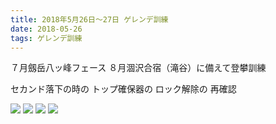 ```yaml
---
title: 2018年5月26日～27日 ゲレンデ訓練
date: 2018-05-26
tags: ゲレンデ訓練
---
```


７月劔岳八ッ峰フェース ８月涸沢合宿（滝谷）に備えて登攀訓練


セカンド落下の時の
トップ確保器の
ロック解除の
再確認

![](/2018/05/26/20180526/20180526_1.jpg)
![](/2018/05/26/20180526/20180526_2.jpg)
![](/2018/05/26/20180526/20180526_3.jpg)
![](/2018/05/26/20180526/20180526_4.jpg)
